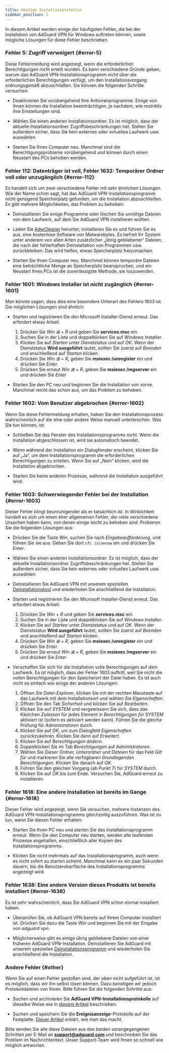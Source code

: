 ```yaml
---
title: Häufige Installationsfehler
sidebar_position: 2
---
```


In diesem Artikel werden einige der häufigsten Fehler, die bei der Installation von AdGuard VPN für Windows auftreten können, sowie mögliche Lösungen für diese Fehler beschrieben.

### Fehler 5: Zugriff verweigert {#error-5}

Diese Fehlermeldung wird angezeigt, wenn die erforderlichen Berechtigungen nicht erteilt wurden. Es kann verschiedene Gründe geben, warum das AdGuard VPN-Installationsprogramm nicht über die erforderlichen Berechtigungen verfügt, um den Installationsvorgang ordnungsgemäß abzuschließen. Sie können die folgenden Schritte versuchen:

- Deaktivieren Sie vorübergehend Ihre Antivirenprogramme. Einige von ihnen können die Installation beeinträchtigen, je nachdem, wie restriktiv ihre Einstellungen sind.

- Wählen Sie einen anderen Installationsordner. Es ist möglich, dass der aktuelle Installationsordner Zugriffsbeschränkungen hat. Stellen Sie außerdem sicher, dass Sie kein externes oder virtuelles Laufwerk usw. auswählen.

- Starten Sie Ihren Computer neu. Manchmal sind die Berechtigungsprobleme vorübergehend und können durch einen Neustart des PCs behoben werden.

### Fehler 112: Datenträger ist voll, Fehler 1632: Temporärer Ordner voll oder unzugänglich {#error-112}

Es handelt sich um zwei verschiedene Fehler mit sehr ähnlichen Lösungen. Wie der Name schon sagt, hat das AdGuard VPN-Installationsprogramm nicht genügend Speicherplatz gefunden, um die Installation abzuschließen. Es gibt mehrere Möglichkeiten, das Problem zu beheben:

- Deinstallieren Sie einige Programme oder löschen Sie unnötige Dateien von dem Laufwerk, auf dem Sie AdGuard VPN installieren wollten.

- Laden Sie [AdwCleaner](http://www.bleepingcomputer.com/download/adwcleaner/) herunter, installieren Sie es und führen Sie es aus, eine kostenlose Software von Malwarebytes. Es befreit Ihr System unter anderem von allen Arten zusätzlicher „übrig gebliebener“ Dateien, die nach der fehlerhaften Deinstallation von Programmen usw. zurückbleiben. Das wird helfen, etwas Speicherplatz freizumachen.

- Starten Sie Ihren Computer neu. Manchmal können temporäre Dateien eine beträchtliche Menge an Speicherplatz beanspruchen, und ein Neustart Ihres PCs ist die zuverlässigste Methode, sie loszuwerden.

### Fehler 1601: Windows Installer ist nicht zugänglich {#error-1601}

Man könnte sagen, dass dies eine besondere Unterart des Fehlers 1603 ist. Die möglichen Lösungen sind ähnlich:

- Starten und registrieren Sie den Microsoft Installer-Dienst erneut. Das erfordert etwas Arbeit.

    1. Drücken Sie *Win ⊞ + R* und geben Sie **services.msc** ein.
    1. Suchen Sie in der Liste und doppelklicken Sie auf *Windows Installer*.
    1. Klicken Sie auf *Starten* unter *Dienststatus* und auf *OK*. Wenn der Dienststatus **Wird ausgeführt** lautet, sollten Sie zuerst auf *Beenden* und anschließend auf *Starten* klicken.
    1. Drücken Sie *Win ⊞ + R*, geben Sie **msiexec /unregister** ein und drücken Sie *Enter*.
    1. Drücken Sie erneut *Win ⊞ + R*, geben Sie **msiexec /regserver** ein und drücken Sie *Enter*

- Starten Sie den PC neu und beginnen Sie die Installation von vorne. Manchmal reicht das schon aus, um das Problem zu beheben.

### Fehler 1602: Vom Benutzer abgebrochen {#error-1602}

Wenn Sie diese Fehlermeldung erhalten, haben Sie den Installationsprozess wahrscheinlich auf die eine oder andere Weise manuell unterbrochen. Was Sie tun können, ist:

- Schließen Sie das Fenster des Installationsprogramms nicht. Wenn die Installation abgeschlossen ist, wird sie automatisch beendet.

- Wenn während der Installation ein Dialogfenster erscheint, klicken Sie auf „Ja“, um dem Installationsprogramm die erforderlichen Berechtigungen zu erteilen. Wenn Sie auf „Nein“ klicken, wird die Installation abgebrochen.

- Starten Sie keine anderen Prozesse, während die Installation ausgeführt wird.

### Fehler 1603: Schwerwiegender Fehler bei der Installation {#error-1603}

Dieser Fehler klingt beunruhigender als er tatsächlich ist. In Wirklichkeit handelt es sich um einen eher allgemeinen Fehler, der viele verschiedene Ursachen haben kann, von denen einige leicht zu beheben sind. Probieren Sie die folgenden Lösungen aus:

- Drücken Sie die Taste *Win*, suchen Sie nach *Eingabeaufforderung*, und führen Sie sie aus. Geben Sie dort `sfc /scannow` ein und drücken Sie *Enter*.

- Wählen Sie einen anderen Installationsordner. Es ist möglich, dass der aktuelle Installationsordner Zugriffsbeschränkungen hat. Stellen Sie außerdem sicher, dass Sie kein externes oder virtuelles Laufwerk usw. auswählen.

- Deinstallieren Sie AdGuard VPN mit unserem speziellen [Deinstallationstool](/adguard-vpn-for-windows/installation#advanced) und wiederholen Sie anschließend die Installation.

- Starten und registrieren Sie den Microsoft Installer-Dienst erneut. Das erfordert etwas Arbeit.

    1. Drücken Sie *Win + R* und geben Sie **services.msc** ein.
    1. Suchen Sie in der Liste und doppelklicken Sie auf *Windows Installer*.
    1. Klicken Sie auf *Starten* unter *Dienststatus* und auf *OK*. Wenn der Dienststatus **Wird ausgeführt** lautet, sollten Sie zuerst auf *Beenden* und anschließend auf *Starten* klicken.
    1. Drücken Sie *Win ⊞ + R*, geben Sie **msiexec /unregister** ein und drücken Sie *Enter*.
    1. Drücken Sie erneut *Win ⊞ + R*, geben Sie **msiexec /regserver** ein und drücken Sie *Enter*

- Verschaffen Sie sich für die Installation volle Berechtigungen auf dem Laufwerk. Es ist möglich, dass der Fehler 1603 auftritt, weil Sie nicht die vollen Berechtigungen für den Speicherort der Datei haben. Es ist auch nicht so einfach wie einige der anderen Lösungen:

    1. Öffnen Sie *Datei-Explorer*, klicken Sie mit der rechten Maustaste auf das Laufwerk mit dem Installationsort und wählen Sie *Eigenschaften*.
    1. Öffnen Sie den Tab *Sicherheit* und klicken Sie auf *Bearbeiten*.
    1. Klicken Sie auf *SYSTEM* und vergewissern Sie sich, dass das Kästchen *Zulassen* für jedes Element in *Berechtigungen für SYSTEM* aktiviert ist (sofern es aktiviert werden kann). Führen Sie die gleiche Prüfung für *Administratoren* durch.
    1. Klicken Sie auf *OK*, um zum Dialogfeld *Eigenschaften* zurückzukehren. Klicken Sie dann auf *Erweitert*.
    1. Klicken Sie auf *Berechtigungen ändern*.
    1. Doppelklicken Sie im Tab *Berechtigungen* auf *Administratoren*.
    1. Wählen Sie *Dieser Ordner, Unterordner und Dateien* für das Feld *Gilt für* und markieren Sie alle verfügbaren *Grundlegenden Berechtigungen*. Klicken Sie danach auf *OK*.
    1. Führen Sie den gleichen Vorgang (ab Punkt 7) für *SYSTEM* durch.
    1. Klicken Sie auf *OK* bis zum Ende. Versuchen Sie, AdGuard erneut zu installieren.

### Fehler 1618: Eine andere Installation ist bereits im Gange {#error-1618}

Dieser Fehler wird angezeigt, wenn Sie versuchen, mehrere Instanzen des AdGuard VPN-Installationsprogramms gleichzeitig auszuführen. Was ist zu tun, wenn Sie diesen Fehler erhalten:

- Starten Sie Ihren PC neu und starten Sie das Installationsprogramm erneut. Wenn Sie den Computer neu starten, werden alle laufenden Prozesse angehalten, einschließlich aller Kopien des Installationsprogramms.

- Klicken Sie nicht mehrmals auf das Installationsprogramm, auch wenn es nicht sofort zu starten scheint. Manchmal kann es ein paar Sekunden dauern, bis die Benutzeroberfläche des Installationsprogramms angezeigt wird.

### Fehler 1638: Eine andere Version dieses Produkts ist bereits installiert {#error-1638}

Es ist sehr wahrscheinlich, dass Sie AdGuard VPN schon einmal installiert haben.

- Überprüfen Sie, ob AdGuard VPN bereits auf Ihrem Computer installiert ist. Drücken Sie dazu die Taste *Win* und beginnen Sie mit der Eingabe von *adguard vpn*.

- Möglicherweise gibt es einige übrig gebliebene Dateien von einer früheren AdGuard VPN-Installation. Deinstallieren Sie AdGuard mit unserem speziellen [Deinstallationsprogramm](/adguard-vpn-for-windows/installation#advanced) und wiederholen Sie anschließend die Installation.

### Andere Fehler {#other}

Wenn Sie auf einen Fehler gestoßen sind, der oben nicht aufgeführt ist, ist es möglich, dass wir ihn selbst lösen können. Dazu benötigen wir jedoch Protokolldateien von Ihnen. Bitte führen Sie die folgenden Schritte aus:

- Suchen und archivieren Sie **AdGuard VPN-Installationsprotokolle** auf dieselbe Weise wie in [diesem Artikel](https://adguard.com/kb/adguard-for-windows/solving-problems/installation-logs/) beschrieben.

- Suchen und speichern Sie die **Ereignisanzeige**-Protokolle auf der Festplatte. [Dieser Artikel](https://adguard.com/kb/adguard-for-windows/solving-problems/system-logs/) erklärt, wie man das macht.

Bitte senden Sie alle diese Dateien aus den beiden vorangegangenen Schritten per E-Mail an **support@adguard.com** und beschreiben Sie das Problem im Nachrichtentext. Unser Support-Team wird Ihnen so schnell wie möglich antworten.
